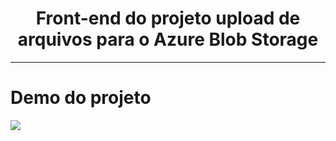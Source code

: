 <h1 align="center"><strong>Front-end do projeto upload de arquivos para o Azure Blob Storage</strong></h1>

<hr/>

# Demo do projeto

![](https://github.com/devjamesbrandao/upload-files-azure-blob-storage-front/blob/main/imgs/demo-project.gif)

